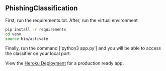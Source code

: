 ## PhishingClassification

First, run the requirements.txt. After, run the virtual environment

```bash
pip install -r requirements
cd venv
source bin/activate
```

Finally, run the command ['python3 app.py'] and you will be able to access the classifier on your local port.

View the [Heroku Deployment](https://phishing-classifier-c05d2a6f10c3.herokuapp.com/) for a production ready app.

